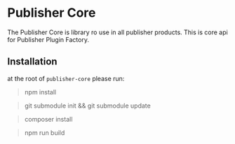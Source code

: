 # Publisher Core
The Publisher Core is library ro use in all publisher products.
This is core api for Publisher Plugin Factory.


## Installation

at the root of `publisher-core` please run:

>npm install

>git submodule init && git submodule update

>composer install

> npm run build 


